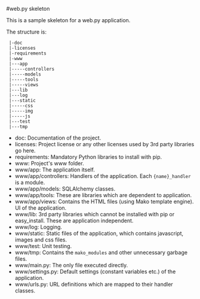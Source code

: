 #web.py skeleton

This is a sample skeleton for a web.py application.

The structure is:

	 |-doc
	 |-licenses
	 |-requirements
	 |-www
	 |---app
	 |-----controllers
	 |-----models
	 |-----tools
	 |-----views
	 |---lib
	 |---log
	 |---static
	 |-----css
	 |-----img
	 |-----js
	 |---test
	 |---tmp

- doc: Documentation of the project.
- licenses: Project license or any other licenses used by 3rd party libraries go here.
- requirements: Mandatory Python libraries to install with pip.
- www: Project's www folder.
- www/app: The application itself.
- www/app/controllers: Handlers of the application. Each `{name}_handler` is a module.
- www/app/models: SQLAlchemy classes.
- www/app/tools: These are libraries which are dependent to application.
- www/app/views: Contains the HTML files (using Mako template engine). UI of the application.
- www/lib: 3rd party libraries which cannot be installed with pip or easy_install. These are application independent.
- www/log: Logging.
- www/static: Static files of the application, which contains javascript, images and css files.
- www/test: Unit testing.
- www/tmp: Contains the `mako_modules` and other unnecessary garbage files.
- www/main.py: The only file executed directly.
- www/settings.py: Default settings (constant variables etc.) of the application.
- www/urls.py: URL definitions which are mapped to their handler classes.